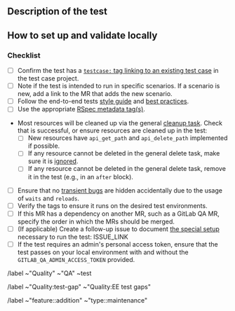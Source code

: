## Description of the test

<!--
Please link to the respective test case in the testcases project
-->

## How to set up and validate locally

<!--
In most cases this will be the command to run the test, e.g.:

From the `qa` directory:
```
bundle install
export WEBDRIVER_HEADLESS=false # If you'd like to watch the test in action
export QA_GITLAB_URL="http://gdk.test:3000" # Only needed if GDK is not running on http://127.0.0.1:3000
bundle exec rspec <path/to/spec.rb>
```

This may be particularly helpful if you're requesting reviews from engineers who aren't familiar with GitLab's E2E tests.

Any other necessary setup should be included here as well, especially if it's an orchestrated test that requires a
[special setup](https://docs.gitlab.com/ee/development/testing_guide/end_to_end/running_tests_that_require_special_setup.html)
to run locally against GDK.
-->

### Checklist

- [ ] Confirm the test has a [`testcase:` tag linking to an existing test case](https://docs.gitlab.com/ee/development/testing_guide/end_to_end/best_practices.html#link-a-test-to-its-test-case-issue) in the test case project.
- [ ] Note if the test is intended to run in specific scenarios. If a scenario is new, add a link to the MR that adds the new scenario.
- [ ] Follow the end-to-end tests [style guide](https://docs.gitlab.com/ee/development/testing_guide/end_to_end/style_guide.html) and [best practices](https://docs.gitlab.com/ee/development/testing_guide/end_to_end/best_practices.html).
- [ ] Use the appropriate [RSpec metadata tag(s)](https://docs.gitlab.com/ee/development/testing_guide/end_to_end/rspec_metadata_tests.html#rspec-metadata-for-end-to-end-tests).
- Most resources will be cleaned up via the general [cleanup task](https://gitlab.com/gitlab-org/gitlab/-/blob/44345381e89d6bbd440f7b4c680d03e8b75b86de/qa/qa/tools/test_resources_handler.rb#L44). Check that is successful, or ensure resources are cleaned up in the test:
  - [ ] New resources have `api_get_path` and `api_delete_path` implemented if possible.
  - [ ] If any resource cannot be deleted in the general delete task, make sure it is [ignored](https://gitlab.com/gitlab-org/gitlab/-/blob/44345381e89d6bbd440f7b4c680d03e8b75b86de/qa/qa/tools/test_resources_handler.rb#L29).
  - [ ] If any resource cannot be deleted in the general delete task, remove it in the test (e.g., in an `after` block).
- [ ] Ensure that no [transient bugs](https://about.gitlab.com/handbook/engineering/quality/issue-triage/#transient-bugs) are hidden accidentally due to the usage of `waits` and `reloads`.
- [ ] Verify the tags to ensure it runs on the desired test environments.
- [ ] If this MR has a dependency on another MR, such as a GitLab QA MR, specify the order in which the MRs should be merged.
- [ ] (If applicable) Create a follow-up issue to document [the special setup](https://docs.gitlab.com/ee/development/testing_guide/end_to_end/running_tests_that_require_special_setup.html) necessary to run the test: ISSUE_LINK
- [ ] If the test requires an admin's personal access token, ensure that the test passes on your local environment with and without the `GITLAB_QA_ADMIN_ACCESS_TOKEN` provided.

<!-- Base labels. -->
/label ~"Quality" ~"QA" ~test

<!-- If the test is addressing a test gap, select a label according to the feature under test, please use just one. -->

/label ~"Quality:test-gap" ~"Quality:EE test gaps"

<!-- Select the appropriate feature label, ~"feature::addition" for tests added for new features, ~"type::maintenance" for tests added for existing features -->
/label ~"feature::addition" ~"type::maintenance"
